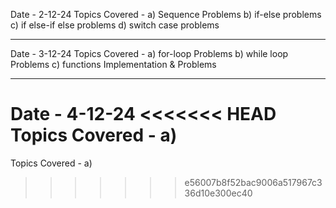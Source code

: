 Date - 2-12-24
Topics Covered - a) Sequence Problems b) if-else problems c) if else-if else problems d) switch case problems

-------------

Date - 3-12-24
Topics Covered - a) for-loop Problems b) while loop Problems c) functions Implementation & Problems

-------------

Date - 4-12-24
<<<<<<< HEAD
Topics Covered - a)
=======
Topics Covered - a) 
>>>>>>> e56007b8f52bac9006a517967c336d10e300ec40
